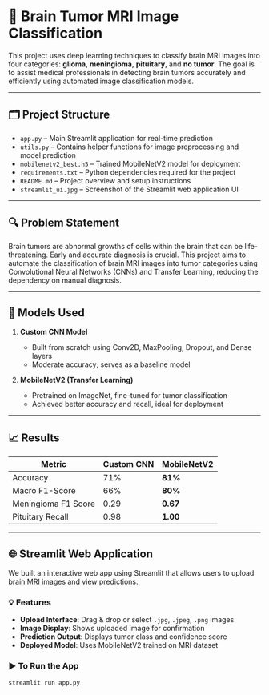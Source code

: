# 🧠 Brain Tumor MRI Image Classification

This project uses deep learning techniques to classify brain MRI images into four categories: **glioma**, **meningioma**, **pituitary**, and **no tumor**. The goal is to assist medical professionals in detecting brain tumors accurately and efficiently using automated image classification models.

---

## 🗂️ Project Structure

- `app.py` – Main Streamlit application for real-time prediction
- `utils.py` – Contains helper functions for image preprocessing and model prediction
- `mobilenetv2_best.h5` – Trained MobileNetV2 model for deployment
- `requirements.txt` – Python dependencies required for the project
- `README.md` – Project overview and setup instructions
- `streamlit_ui.jpg` – Screenshot of the Streamlit web application UI

---

## 🔍 Problem Statement

Brain tumors are abnormal growths of cells within the brain that can be life-threatening. Early and accurate diagnosis is crucial. This project aims to automate the classification of brain MRI images into tumor categories using Convolutional Neural Networks (CNNs) and Transfer Learning, reducing the dependency on manual diagnosis.

---

## 🧪 Models Used

1. **Custom CNN Model**
   - Built from scratch using Conv2D, MaxPooling, Dropout, and Dense layers
   - Moderate accuracy; serves as a baseline model

2. **MobileNetV2 (Transfer Learning)**
   - Pretrained on ImageNet, fine-tuned for tumor classification
   - Achieved better accuracy and recall, ideal for deployment

---

## 📈 Results

| Metric               | Custom CNN | MobileNetV2 |
|----------------------|------------|-------------|
| Accuracy             | 71%        | **81%**     |
| Macro F1-Score       | 66%        | **80%**     |
| Meningioma F1 Score  | 0.29       | **0.67**    |
| Pituitary Recall     | 0.98       | **1.00**    |

---

## 🌐 Streamlit Web Application

We built an interactive web app using Streamlit that allows users to upload brain MRI images and view predictions.

### 💡 Features

- **Upload Interface**: Drag & drop or select `.jpg`, `.jpeg`, `.png` images
- **Image Display**: Shows uploaded image for confirmation
- **Prediction Output**: Displays tumor class and confidence score
- **Deployed Model**: Uses MobileNetV2 trained on MRI dataset

### ▶️ To Run the App

```bash
streamlit run app.py
